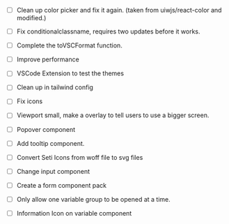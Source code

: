 - [ ] Clean up color picker and fix it again. (taken from uiwjs/react-color and modified.)
- [ ] Fix conditionalclassname, requires two updates before it works.
- [ ] Complete the toVSCFormat function.
- [ ] Improve performance
- [ ] VSCode Extension to test the themes 

- [ ] Clean up in tailwind config
- [ ] Fix icons
- [ ] Viewport small, make a overlay to tell users to use a bigger screen.

- [ ] Popover component
- [ ] Add tooltip component.
- [ ] Convert Seti Icons from woff file to svg files
- [ ] Change input component
- [ ] Create a form component pack
- [ ] Only allow one variable group to be opened at a time.
- [ ] Information Icon on variable component